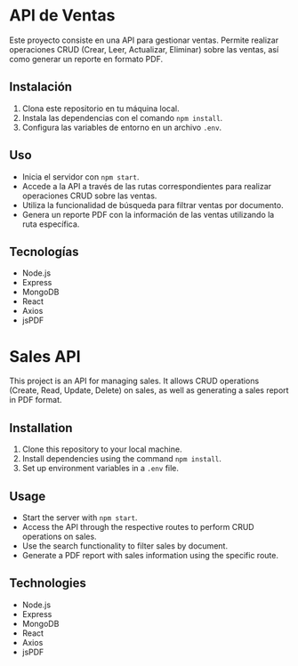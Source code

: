 # API de Ventas

Este proyecto consiste en una API para gestionar ventas. Permite realizar operaciones CRUD (Crear, Leer, Actualizar, Eliminar) sobre las ventas, así como generar un reporte en formato PDF.

## Instalación

1. Clona este repositorio en tu máquina local.
2. Instala las dependencias con el comando `npm install`.
3. Configura las variables de entorno en un archivo `.env`.

## Uso

- Inicia el servidor con `npm start`.
- Accede a la API a través de las rutas correspondientes para realizar operaciones CRUD sobre las ventas.
- Utiliza la funcionalidad de búsqueda para filtrar ventas por documento.
- Genera un reporte PDF con la información de las ventas utilizando la ruta específica.

## Tecnologías

- Node.js
- Express
- MongoDB
- React
- Axios
- jsPDF


# Sales API

This project is an API for managing sales. It allows CRUD operations (Create, Read, Update, Delete) on sales, as well as generating a sales report in PDF format.

## Installation

1. Clone this repository to your local machine.
2. Install dependencies using the command `npm install`.
3. Set up environment variables in a `.env` file.

## Usage

- Start the server with `npm start`.
- Access the API through the respective routes to perform CRUD operations on sales.
- Use the search functionality to filter sales by document.
- Generate a PDF report with sales information using the specific route.

## Technologies

- Node.js
- Express
- MongoDB
- React
- Axios
- jsPDF
